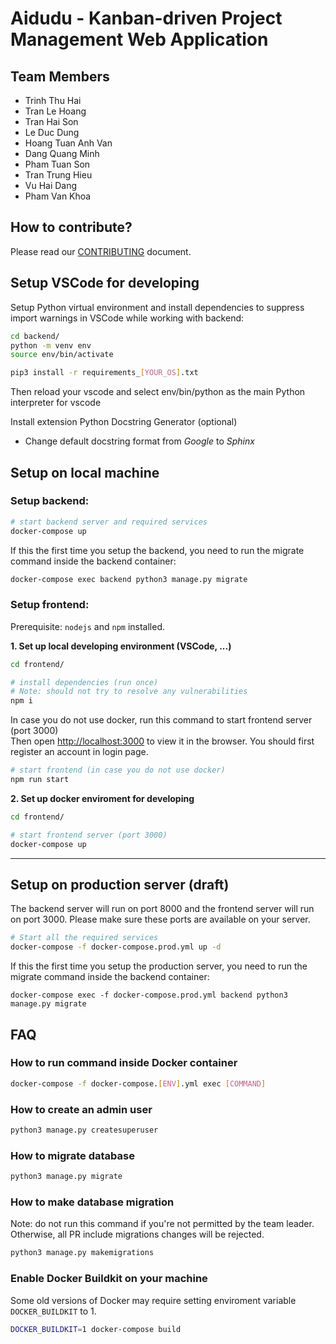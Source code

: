 # Aidudu - Kanban-driven Project Management Web Application

## Team Members 
- Trinh Thu Hai
- Tran Le Hoang
- Tran Hai Son
- Le Duc Dung
- Hoang Tuan Anh Van
- Dang Quang Minh
- Pham Tuan Son
- Tran Trung Hieu
- Vu Hai Dang
- Pham Van Khoa

## How to contribute?
Please read our [CONTRIBUTING](https://github.com/hieutt99/aidudu/blob/develop/CONTRIBUTING.md) document.

## Setup VSCode for developing

Setup Python virtual environment and install dependencies to suppress import warnings in VSCode while working with backend:
```bash
cd backend/
python -m venv env
source env/bin/activate

pip3 install -r requirements_[YOUR_OS].txt
```
Then reload your vscode and select env/bin/python as the main Python interpreter for vscode

Install extension Python Docstring Generator (optional)
- Change default docstring format from *Google* to *Sphinx*

## Setup on local machine

### Setup backend:
```bash
# start backend server and required services
docker-compose up
```

If this the first time you setup the backend, you need to run the migrate command inside the backend container:
```bash
docker-compose exec backend python3 manage.py migrate
```

### Setup frontend: 
Prerequisite: `nodejs` and `npm` installed.

**1. Set up local developing environment (VSCode, ...)**
```bash
cd frontend/

# install dependencies (run once)
# Note: should not try to resolve any vulnerabilities
npm i
```

In case you do not use docker, run this command to start frontend server (port 3000) <br>
Then open [http://localhost:3000](http://localhost:3000) to view it in the browser. You should first register an account in login page.
```bash
# start frontend (in case you do not use docker)
npm run start
```

**2. Set up docker enviroment for developing**
```bash
cd frontend/

# start frontend server (port 3000)
docker-compose up
```

---

## Setup on production server (draft)
The backend server will run on port 8000 and the frontend server will run on port 3000. Please make sure these ports are available on your server.

```bash
# Start all the required services
docker-compose -f docker-compose.prod.yml up -d
```

If this the first time you setup the production server, you need to run the migrate command inside the backend container:
```
docker-compose exec -f docker-compose.prod.yml backend python3 manage.py migrate
```



## FAQ
### How to run command inside Docker container
```bash
docker-compose -f docker-compose.[ENV].yml exec [COMMAND]
```

### How to create an admin user
```bash
python3 manage.py createsuperuser
```


### How to migrate database
```bash
python3 manage.py migrate
```

### How to make database migration
Note: do not run this command if you're not permitted by the team leader. Otherwise, all PR include migrations changes will be rejected.
```bash
python3 manage.py makemigrations
```

### Enable Docker Buildkit on your machine
Some old versions of Docker may require setting enviroment variable `DOCKER_BUILDKIT` to 1.

```bash
DOCKER_BUILDKIT=1 docker-compose build
```